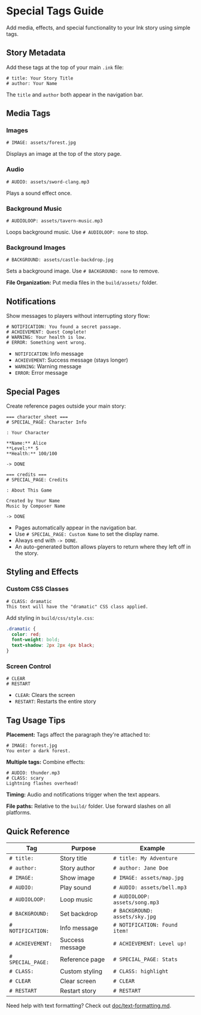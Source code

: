# Special Tags Guide

Add media, effects, and special functionality to your Ink story using simple tags.

## Story Metadata

Add these tags at the top of your main `.ink` file:

```ink
# title: Your Story Title
# author: Your Name
```

The `title` and `author` both appear in the navigation bar.

## Media Tags

### Images
```ink
# IMAGE: assets/forest.jpg
```
Displays an image at the top of the story page.

### Audio
```ink
# AUDIO: assets/sword-clang.mp3
```
Plays a sound effect once.

### Background Music
```ink
# AUDIOLOOP: assets/tavern-music.mp3
```
Loops background music. Use `# AUDIOLOOP: none` to stop.

### Background Images
```ink
# BACKGROUND: assets/castle-backdrop.jpg
```
Sets a background image. Use `# BACKGROUND: none` to remove.

**File Organization:** Put media files in the `build/assets/` folder.

## Notifications

Show messages to players without interrupting story flow:

```ink
# NOTIFICATION: You found a secret passage.
# ACHIEVEMENT: Quest Complete!
# WARNING: Your health is low.
# ERROR: Something went wrong.
```

- `NOTIFICATION`: Info message
- `ACHIEVEMENT`: Success message (stays longer)
- `WARNING`: Warning message  
- `ERROR`: Error message

## Special Pages

Create reference pages outside your main story:

```ink
=== character_sheet ===
# SPECIAL_PAGE: Character Info

: Your Character

**Name:** Alice
**Level:** 5
**Health:** 100/100

-> DONE

=== credits ===
# SPECIAL_PAGE: Credits

: About This Game

Created by Your Name
Music by Composer Name

-> DONE
```

- Pages automatically appear in the navigation bar.
- Use `# SPECIAL_PAGE: Custom Name` to set the display name.
- Always end with `-> DONE`.
- An auto-generated button allows players to return where they left off in the story.

## Styling and Effects

### Custom CSS Classes
```ink
# CLASS: dramatic
This text will have the "dramatic" CSS class applied.
```

Add styling in `build/css/style.css`:
```css
.dramatic {
  color: red;
  font-weight: bold;
  text-shadow: 2px 2px 4px black;
}
```

### Screen Control
```ink
# CLEAR
# RESTART
```
- `CLEAR`: Clears the screen
- `RESTART`: Restarts the entire story

## Tag Usage Tips

**Placement:** Tags affect the paragraph they're attached to:
```ink
# IMAGE: forest.jpg
You enter a dark forest.
```

**Multiple tags:** Combine effects:
```ink
# AUDIO: thunder.mp3
# CLASS: scary
Lightning flashes overhead!
```

**Timing:** Audio and notifications trigger when the text appears.

**File paths:** Relative to the `build/` folder. Use forward slashes on all platforms.

## Quick Reference

| Tag | Purpose | Example |
|-----|---------|---------|
| `# title:` | Story title | `# title: My Adventure` |
| `# author:` | Story author | `# author: Jane Doe` |
| `# IMAGE:` | Show image | `# IMAGE: assets/map.jpg` |
| `# AUDIO:` | Play sound | `# AUDIO: assets/bell.mp3` |
| `# AUDIOLOOP:` | Loop music | `# AUDIOLOOP: assets/song.mp3` |
| `# BACKGROUND:` | Set backdrop | `# BACKGROUND: assets/sky.jpg` |
| `# NOTIFICATION:` | Info message | `# NOTIFICATION: Found item!` |
| `# ACHIEVEMENT:` | Success message | `# ACHIEVEMENT: Level up!` |
| `# SPECIAL_PAGE:` | Reference page | `# SPECIAL_PAGE: Stats` |
| `# CLASS:` | Custom styling | `# CLASS: highlight` |
| `# CLEAR` | Clear screen | `# CLEAR` |
| `# RESTART` | Restart story | `# RESTART` |

Need help with text formatting? Check out [doc/text-formatting.md](text-formatting.md).
